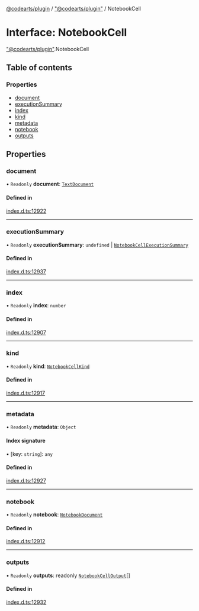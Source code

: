 [@codearts/plugin](../README.md) / ["@codearts/plugin"](../modules/_codearts_plugin_.md) / NotebookCell

# Interface: NotebookCell

["@codearts/plugin"](../modules/_codearts_plugin_.md).NotebookCell

## Table of contents

### Properties

- [document](codearts_plugin_.NotebookCell.md#document)
- [executionSummary](codearts_plugin_.NotebookCell.md#executionsummary)
- [index](codearts_plugin_.NotebookCell.md#index)
- [kind](codearts_plugin_.NotebookCell.md#kind)
- [metadata](codearts_plugin_.NotebookCell.md#metadata)
- [notebook](codearts_plugin_.NotebookCell.md#notebook)
- [outputs](codearts_plugin_.NotebookCell.md#outputs)

## Properties

### document

• `Readonly` **document**: [`TextDocument`](codearts_plugin_.TextDocument.md)

#### Defined in

[index.d.ts:12922](https://github.com/huaweicloud/cloudide-plugin-api/blob/3b0eee8/index.d.ts#L12922)

___

### executionSummary

• `Readonly` **executionSummary**: `undefined` \| [`NotebookCellExecutionSummary`](codearts_plugin_.NotebookCellExecutionSummary.md)

#### Defined in

[index.d.ts:12937](https://github.com/huaweicloud/cloudide-plugin-api/blob/3b0eee8/index.d.ts#L12937)

___

### index

• `Readonly` **index**: `number`

#### Defined in

[index.d.ts:12907](https://github.com/huaweicloud/cloudide-plugin-api/blob/3b0eee8/index.d.ts#L12907)

___

### kind

• `Readonly` **kind**: [`NotebookCellKind`](../enums/codearts_plugin_.NotebookCellKind.md)

#### Defined in

[index.d.ts:12917](https://github.com/huaweicloud/cloudide-plugin-api/blob/3b0eee8/index.d.ts#L12917)

___

### metadata

• `Readonly` **metadata**: `Object`

#### Index signature

▪ [key: `string`]: `any`

#### Defined in

[index.d.ts:12927](https://github.com/huaweicloud/cloudide-plugin-api/blob/3b0eee8/index.d.ts#L12927)

___

### notebook

• `Readonly` **notebook**: [`NotebookDocument`](codearts_plugin_.NotebookDocument.md)

#### Defined in

[index.d.ts:12912](https://github.com/huaweicloud/cloudide-plugin-api/blob/3b0eee8/index.d.ts#L12912)

___

### outputs

• `Readonly` **outputs**: readonly [`NotebookCellOutput`](../classes/codearts_plugin_.NotebookCellOutput.md)[]

#### Defined in

[index.d.ts:12932](https://github.com/huaweicloud/cloudide-plugin-api/blob/3b0eee8/index.d.ts#L12932)
